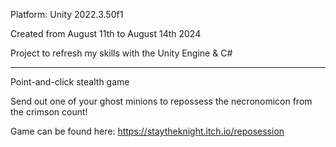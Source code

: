Platform: Unity 2022.3.50f1 <DX11>

Created from August 11th to August 14th 2024

Project to refresh my skills with the Unity Engine & C#

-----------------------------------------------
Point-and-click stealth game

Send out one of your ghost minions to repossess the necronomicon from the crimson count!

Game can be found here: https://staytheknight.itch.io/reposession
